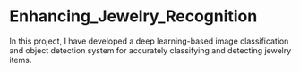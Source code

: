 # Enhancing_Jewelry_Recognition
In this project, I have developed a deep learning-based image classification and object detection system for accurately classifying and detecting jewelry items. 
